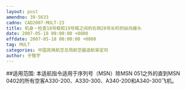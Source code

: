 ```yaml
---
layout: post
amendno: 39-5633
cadno: CAD2007-MULT-23
title: 机身－检查18号框和19号框之间的右侧28号长桁的纵向接头
date: 2007-05-18 00:00:00 +0800
effdate: 2007-05-18 00:00:00 +0800
tag: MULT
categories: 中国民用航空总局航空器适航审定司
author: 于敬宇
---
```


##适用范围:
本适航指令适用于序列号（MSN）除MSN 051之外的直到MSN 0402的所有空客A330-200、A330-300、A340-200和A340-300飞机。

